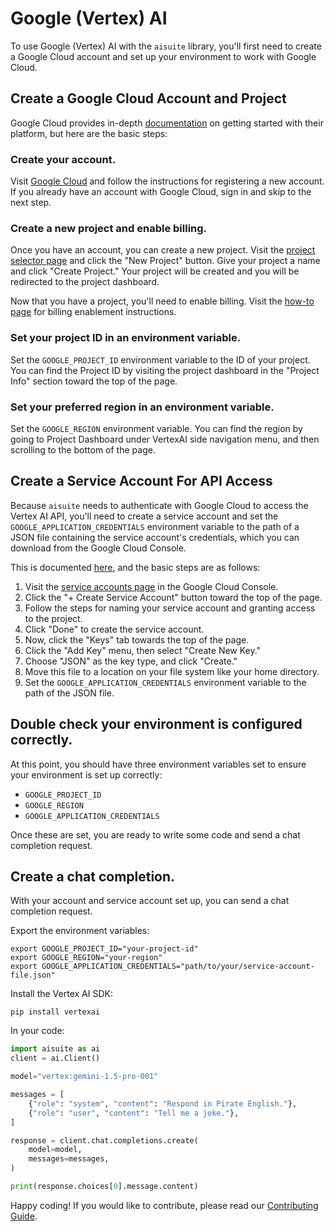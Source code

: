 # Google (Vertex) AI

To use Google (Vertex) AI with the `aisuite` library, you'll first need to create a Google Cloud account and set up your environment to work with Google Cloud.

## Create a Google Cloud Account and Project

Google Cloud provides in-depth [documentation](https://cloud.google.com/vertex-ai/docs/start/cloud-environment) on getting started with their platform, but here are the basic steps:

### Create your account.

Visit [Google Cloud](https://cloud.google.com/free) and follow the instructions for registering a new account. If you already have an account with Google Cloud, sign in and skip to the next step.

### Create a new project and enable billing.

Once you have an account, you can create a new project. Visit the [project selector page](https://console.cloud.google.com/projectselector2/home/dashboard) and click the "New Project" button. Give your project a name and click "Create Project." Your project will be created and you will be redirected to the project dashboard.

Now that you have a project, you'll need to enable billing. Visit the [how-to page](https://cloud.google.com/billing/docs/how-to/verify-billing-enabled#confirm_billing_is_enabled_on_a_project) for billing enablement instructions.

### Set your project ID in an environment variable.

Set the `GOOGLE_PROJECT_ID` environment variable to the ID of your project. You can find the Project ID by visiting the project dashboard in the "Project Info" section toward the top of the page.

### Set your preferred region in an environment variable.

Set the `GOOGLE_REGION` environment variable. You can find the region by going to Project Dashboard under VertexAI side navigation menu, and then scrolling to the bottom of the page.

## Create a Service Account For API Access

Because `aisuite` needs to authenticate with Google Cloud to access the Vertex AI API, you'll need to create a service account and set the `GOOGLE_APPLICATION_CREDENTIALS` environment variable to the path of a JSON file containing the service account's credentials, which you can download from the Google Cloud Console.

This is documented [here](https://cloud.google.com/docs/authentication/provide-credentials-adc#how-to), and the basic steps are as follows:

1. Visit the [service accounts page](https://console.cloud.google.com/iam-admin/serviceaccounts) in the Google Cloud Console.
2. Click the "+ Create Service Account" button toward the top of the page.
3. Follow the steps for naming your service account and granting access to the project.
4. Click "Done" to create the service account.
5. Now, click the "Keys" tab towards the top of the page.
6. Click the "Add Key" menu, then select "Create New Key."
6. Choose "JSON" as the key type, and click "Create."
7. Move this file to a location on your file system like your home directory.
8. Set the `GOOGLE_APPLICATION_CREDENTIALS` environment variable to the path of the JSON file.

## Double check your environment is configured correctly.

At this point, you should have three environment variables set to ensure your environment is set up correctly:

- `GOOGLE_PROJECT_ID`
- `GOOGLE_REGION`
- `GOOGLE_APPLICATION_CREDENTIALS`

Once these are set, you are ready to write some code and send a chat completion request.

## Create a chat completion.

With your account and service account set up, you can send a chat completion request.

Export the environment variables:

```shell
export GOOGLE_PROJECT_ID="your-project-id"
export GOOGLE_REGION="your-region"
export GOOGLE_APPLICATION_CREDENTIALS="path/to/your/service-account-file.json"
```

Install the Vertex AI SDK:

```shell
pip install vertexai
```

In your code:

```python
import aisuite as ai
client = ai.Client()

model="vertex:gemini-1.5-pro-001"

messages = [
    {"role": "system", "content": "Respond in Pirate English."},
    {"role": "user", "content": "Tell me a joke."},
]

response = client.chat.completions.create(
    model=model,
    messages=messages,
)

print(response.choices[0].message.content)
```

Happy coding! If you would like to contribute, please read our [Contributing Guide](../CONTRIBUTING.md).
